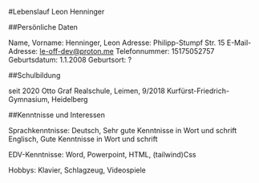 #Lebenslauf Leon Henninger

##Persönliche Daten

Name, Vorname:   Henninger, Leon
Adresse:         Philipp-Stumpf Str. 15
E-Mail-Adresse:  le-off-dev@proton.me
Telefonnummer:   15175052757
Geburtsdatum:    1.1.2008
Geburtsort: ?

##Schulbildung

seit 2020        Otto Graf Realschule, Leimen, 
9/2018           Kurfürst-Friedrich-Gymnasium, Heidelberg

##Kenntnisse und Interessen

Sprachkenntnisse: Deutsch, Sehr gute Kenntnisse in Wort und schrift
                               Englisch, Gute Kenntnisse in Wort und schrift

EDV-Kenntnisse:   Word, Powerpoint, HTML, (tailwind)Css

Hobbys:           Klavier, Schlagzeug, Videospiele
